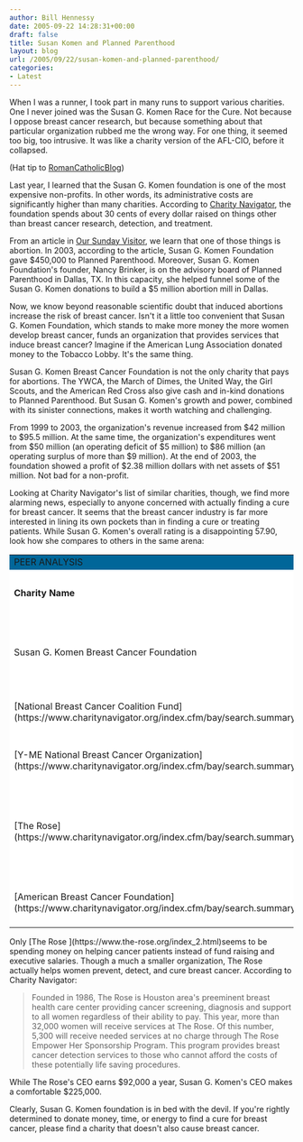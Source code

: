 ```yaml
---
author: Bill Hennessy
date: 2005-09-22 14:28:31+00:00
draft: false
title: Susan Komen and Planned Parenthood
layout: blog
url: /2005/09/22/susan-komen-and-planned-parenthood/
categories:
- Latest
---
```


When I was a runner, I took part in many runs to support various charities.  One I never joined was the Susan G. Komen Race for the Cure.  Not because I oppose breast cancer research, but because something about that particular organization rubbed me the wrong way.  For one thing, it seemed too big, too intrusive.  It was like a charity version of the AFL-CIO, before it collapsed.

(Hat tip to [RomanCatholicBlog](https://romancatholicblog.typepad.com/roman_catholic_blog/2005/09/susan_komen_bre.html))

Last year, I learned that the Susan G. Komen foundation is one of the most expensive non-profits.  In other words, its administrative costs are significantly higher than many charities.  According to [Charity Navigator](https://www.charitynavigator.org/index.cfm/bay/search.summary/orgid/4509.htm),  the foundation spends about 30 cents of every dollar raised on things other than breast cancer research, detection, and treatment.

From an article in [Our Sunday Visitor](https://www.osv.com/periodicals/show-article.asp?pid=1061), we learn that one of those things is abortion.  In 2003, according to the article, Susan G. Komen Foundation gave $450,000 to Planned Parenthood.  Moreover, Susan G. Komen Foundation's founder, Nancy Brinker, is on the advisory board of Planned Parenthood in Dallas, TX.   In this capacity, she helped funnel some of the Susan G. Komen donations to build a $5 million abortion mill in Dallas.

Now, we know beyond reasonable scientific doubt that induced abortions increase the risk of breast cancer.  Isn't it a little too convenient that Susan G. Komen Foundation, which stands to make more money the more women develop breast cancer, funds an organization that provides services that induce breast cancer?  Imagine if the American Lung Association donated money to the Tobacco Lobby.  It's the same thing.

Susan G. Komen Breast Cancer Foundation is not the only charity that pays for abortions.  The YWCA, the March of Dimes, the United Way,  the Girl Scouts, and the American Red Cross also give cash and in-kind donations to Planned Parenthood.  But Susan G. Komen's growth and power, combined with its sinister connections, makes it worth watching and challenging.

From 1999 to 2003, the organization's revenue increased from $42 million to $95.5 million.  At the same time, the organization's expenditures went from $50 million (an operating deficit of $5 million) to $86 million (an operating surplus of more than $9 million).  At the end of 2003, the foundation showed a profit of $2.38 million dollars with net assets of $51 million.  Not bad for a non-profit.

Looking at Charity Navigator's list of similar charities, though, we find more alarming news, especially to anyone concerned with actually finding a cure for breast cancer.  It seems that the breast cancer industry is far more interested in lining its own pockets than in finding a cure or treating patients.  While Susan G.  Komen's overall rating is a disappointing 57.90,  look how she compares to others in the same arena:
		<table cellpadding="3" cellspacing="0" border="0" id="Table1" width="60%" >
			<tr >
				
<td bgcolor="006699" >PEER ANALYSIS
</td>
				
<td colspan="2" bgcolor="006699" >
</td>
			</tr>
			<tr >
				
<td bgcolor="#FFFFFF" style="font-weight:bold;" class="heading" >Charity Name
</td>
				
<td bgcolor="#FFFFFF" align="center" style="font-weight:bold;" class="heading" >Overall  

					Score
</td>
				
<td bgcolor="#FFFFFF" align="center" style="font-weight:bold;" class="heading" >Overall  

					Rating
</td>
			</tr>
			<tr >
				
<td bgcolor="#FFFFFF" class="condtext" >Susan G. Komen Breast Cancer Foundation
</td>
				
<td bgcolor="#FFFFFF" align="center" class="condtext" >57.90
</td>
				
<td bgcolor="#FFFFFF" align="center" >![](https://www.charitynavigator.org/_gfx_/images/star_8x8.gif)
![](https://www.charitynavigator.org/_gfx_/images/star_8x8.gif)
![](https://www.charitynavigator.org/_gfx_/images/star_8x8.gif)

</td>
			</tr>
			<tr >
				
<td bgcolor="#FFFFFF" class="summaryItem" >[National
						Breast Cancer Coalition Fund](https://www.charitynavigator.org/index.cfm/bay/search.summary/orgid/6237.htm)
</td>
				
<td bgcolor="#FFFFFF" align="center" class="condtext" >47.55
</td>
				
<td bgcolor="#FFFFFF" align="center" >![](https://www.charitynavigator.org/_gfx_/images/star_8x8.gif)
![](https://www.charitynavigator.org/_gfx_/images/star_8x8.gif)

</td>
			</tr>
			<tr >
				
<td bgcolor="#FFFFFF" class="summaryItem" >[Y-ME
						National Breast Cancer Organization](https://www.charitynavigator.org/index.cfm/bay/search.summary/orgid/6952.htm)
</td>
				
<td bgcolor="#FFFFFF" align="center" class="condtext" >42.74
</td>
				
<td bgcolor="#FFFFFF" align="center" >![](https://www.charitynavigator.org/_gfx_/images/star_8x8.gif)
![](https://www.charitynavigator.org/_gfx_/images/star_8x8.gif)

</td>
			</tr>
			<tr >
				
<td bgcolor="#FFFFFF" class="summaryItem" >[The
						Rose](https://www.charitynavigator.org/index.cfm/bay/search.summary/orgid/7331.htm)
</td>
				
<td bgcolor="#FFFFFF" align="center" class="condtext" >61.13
</td>
				
<td bgcolor="#FFFFFF" align="center" >![](https://www.charitynavigator.org/_gfx_/images/star_8x8.gif)
![](https://www.charitynavigator.org/_gfx_/images/star_8x8.gif)
![](https://www.charitynavigator.org/_gfx_/images/star_8x8.gif)
![](https://www.charitynavigator.org/_gfx_/images/star_8x8.gif)

</td>
			</tr>
			<tr >
				
<td bgcolor="#FFFFFF" class="summaryItem" >[American
						Breast Cancer Foundation](https://www.charitynavigator.org/index.cfm/bay/search.summary/orgid/8004.htm)
</td>
				
<td bgcolor="#FFFFFF" align="center" class="condtext" >40.71
</td>
				
<td bgcolor="#FFFFFF" align="center" >![](https://www.charitynavigator.org/_gfx_/images/star_8x8.gif)
![](https://www.charitynavigator.org/_gfx_/images/star_8x8.gif)

</td>
			</tr>
		</table>
Only [The Rose ](https://www.the-rose.org/index_2.html)seems to be spending money on helping cancer patients instead of fund raising and executive salaries.  Though a much a smaller organization, The Rose actually helps women prevent, detect, and cure breast cancer.  According to Charity Navigator:



> Founded in 1986, The Rose is Houston area's preeminent breast health care center providing cancer screening, diagnosis and support to all women regardless of their ability to pay. This year, more than 32,000 women will receive services at The Rose. Of this number, 5,300 will receive needed services at no charge through The Rose Empower Her Sponsorship Program. This program provides breast cancer detection services to those who cannot afford the costs of these potentially life saving procedures.



While The Rose's CEO earns $92,000 a year, Susan G. Komen's CEO makes a comfortable $225,000.

Clearly, Susan G. Komen foundation is in bed with the devil.  If you're rightly determined to donate money, time, or energy to find a cure for breast cancer, please find a charity that doesn't also cause breast cancer.


